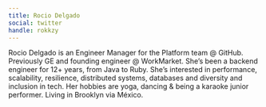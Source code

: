 ```yaml
---
title: Rocio Delgado
social: twitter
handle: rokkzy
---
```


Rocio Delgado is an Engineer Manager for the Platform team @ GitHub. Previously GE and founding engineer @ WorkMarket. She’s been a backend engineer for 12+ years, from Java to Ruby. She’s interested in performance, scalability, resilience, distributed systems, databases and diversity and inclusion in tech.  Her hobbies are yoga, dancing & being a karaoke junior performer. Living in Brooklyn via México.